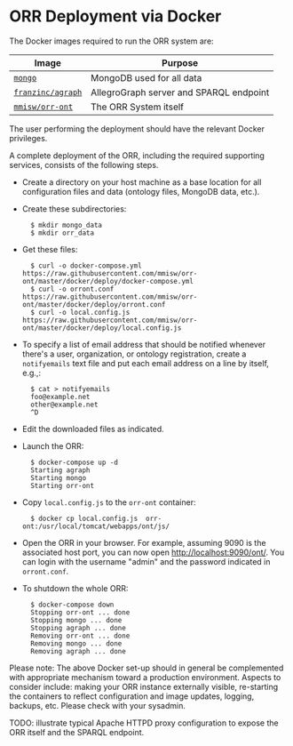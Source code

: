 # ORR Deployment via Docker

The Docker images required to run the ORR system are:

| Image                                       |  Purpose |
|---------------------------------------------|---------------------------|
| [`mongo`](https://hub.docker.com/_/mongo/)  | MongoDB used for all data |
| [`franzinc/agraph`](https://hub.docker.com/r/franzinc/agraph/) | AllegroGraph server and SPARQL endpoint |
| [`mmisw/orr-ont`](https://hub.docker.com/r/mmisw/orr-ont/)   | The ORR System itself |

The user performing the deployment should have the relevant Docker privileges.


A complete deployment of the ORR, including the required supporting services,
consists of the following steps.

- Create a directory on your host machine as a base location for all
  configuration files and data (ontology files, MongoDB data, etc.).

- Create these subdirectories:

        $ mkdir mongo_data
        $ mkdir orr_data
    
- Get these files:

        $ curl -o docker-compose.yml https://raw.githubusercontent.com/mmisw/orr-ont/master/docker/deploy/docker-compose.yml
        $ curl -o orront.conf https://raw.githubusercontent.com/mmisw/orr-ont/master/docker/deploy/orront.conf
        $ curl -o local.config.js https://raw.githubusercontent.com/mmisw/orr-ont/master/docker/deploy/local.config.js

- To specify a list of email address that should be notified whenever there's a
user, organization, or ontology registration, create a `notifyemails` text file and put each
email address on a line by itself, e.g.,:

        $ cat > notifyemails
        foo@example.net
        other@example.net
        ^D

- Edit the downloaded files as indicated.

- Launch the ORR:

        $ docker-compose up -d
        Starting agraph
        Starting mongo
        Starting orr-ont
    
- Copy `local.config.js` to the `orr-ont` container:

        $ docker cp local.config.js  orr-ont:/usr/local/tomcat/webapps/ont/js/
    
- Open the ORR in your browser. For example, assuming 9090 is the associated host port,
  you can now open [http://localhost:9090/ont/](http://localhost:9090/ont/).
  You can login with the username "admin" and the password indicated in `orront.conf`.
 

- To shutdown the whole ORR:

        $ docker-compose down
        Stopping orr-ont ... done
        Stopping mongo ... done
        Stopping agraph ... done
        Removing orr-ont ... done
        Removing mongo ... done
        Removing agraph ... done


Please note: The above Docker set-up should in general be complemented with appropriate
mechanism toward a production environment.
Aspects to consider include:
making your ORR instance externally visible, re-starting the containers to reflect configuration
and image updates, logging, backups, etc.
Please check with your sysadmin.

TODO: illustrate typical Apache HTTPD proxy configuration to expose the ORR itself and the
SPARQL endpoint.

